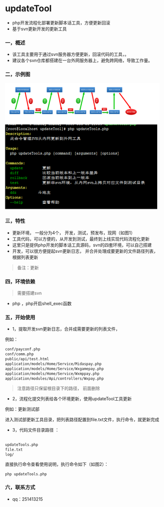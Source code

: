 # updateTool

* php开发流程化部署更新脚本话工具，方便更新回滚
* 基于svn更新开发的更新工具

### 一，概述

* 该工具主要用于通过svn服务器方便更新，回滚代码的工具，。
* 建议各个svn仓库都搭建在一台外网服务器上，避免跨网络，导致工作量。

 
### 二，示例图

![更新流程](demo1.jpg)
![命令行实例](demo2.bmp)

 

### 三，特性

* 更新环境， 一般分为4个， 开发，测试，预发布，现网（如图1）
* 工具代码，可以方便的，从开发到测试，最终到上线实现代码流程化更新
* 这里只是提供php开发的脚本话工具源码，svn的四套环境，可以自己搭建
* 开发，可以很方便提起svn更新日志， 并合并处理成要更新的文件路径列表， 根据列表更新


> 备注：更新
        
   
### 四，环境依赖

>需要搭建svn
    
* php ，php开启shell_exec函数
    
    
### 五，开始使用

* 1，提取开发svn更新日志，合并成需要更新的列表文件，

例如：

```
conf/payconf.php
conf/comm.php
public/api/test.html
application/models/Home/Service/Midaspay.php
application/models/Home/Service/Wxgamepay.php
application/models/Home/Service/Wxmppay.php
application/modules/Api/controllers/Wxpay.php
```

> 注意路径只保留根目录下的路径， 前面删除

* 2，流程化提交列表给各个环境更新，使用updateTool工具更新

例如：更新测试部

进入测试部更新工具目录，把列表路径配置到file.txt文件，执行命令，就更新完成

         
* 3，代码文件目录路径 ：

```

updateTools.php
file.txt
log/

``` 

直接执行命令查看使用说明，执行命令如下（如图2）：

```
php updateTools.php

``` 



### 六，联系方式

* qq：251413215


